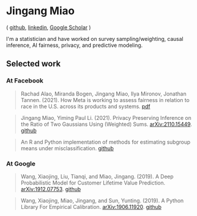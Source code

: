 # Jingang Miao

(
    [github](https://github.com/miaojingang),
    [linkedin](https://www.linkedin.com/in/jingang-miao/), 
    [Google Scholar](https://scholar.google.com/citations?user=0u68g4gAAAAJ)
 )

I'm a statistician and have worked on
survey sampling/weighting, causal inference,
AI fairness, privacy, and predictive modeling.


## Selected work

### At Facebook

>  Rachad Alao, Miranda Bogen, Jingang Miao, Ilya Mironov, Jonathan Tannen.
(2021). How Meta is working to assess fairness in relation
to race in the U.S. across its products and systems.
[pdf](https://scontent-lga3-1.xx.fbcdn.net/v/t39.8562-6/255703685_597327124875926_1112057322177305099_n.pdf?_nc_cat=102&ccb=1-5&_nc_sid=ae5e01&_nc_ohc=zLv9LGgGym4AX8fpWAy&_nc_ht=scontent-lga3-1.xx&oh=ea1da24877ea568ef0804065ee0da5b9&oe=619C992F)

> Jingang Miao, Yiming Paul Li. (2021). Privacy Preserving Inference on
 the Ratio of Two Gaussians Using (Weighted) Sums.
[arXiv:2110.15449](https://arxiv.org/abs/2110.15449).
[github](https://github.com/miaojingang/private_ratio)

> An R and Python implementation of methods
for estimating subgroup means under misclassification.
[github](https://github.com/facebookresearch/mc)

### At Google
> Wang, Xiaojing, Liu, Tianqi, and Miao, Jingang. (2019).
A Deep Probabilistic Model for Customer Lifetime Value Prediction.
[arXiv:1912.07753](https://arxiv.org/abs/1912.07753).
[github](https://github.com/google/lifetime_value)

> Wang, Xiaojing, Miao, Jingang, and Sun, Yunting. (2019).
A Python Library For Empirical Calibration.
[arXiv:1906.11920](https://arxiv.org/abs/1906.11920).
[github](https://github.com/google/empirical_calibration)
